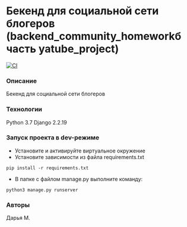 # Бекенд для социальной сети блогеров (backend_community_homeworkб часть yatube_project)

[![CI](https://github.com/yandex-praktikum/hw02_community/actions/workflows/python-app.yml/badge.svg?branch=master)](https://github.com/yandex-praktikum/hw02_community/actions/workflows/python-app.yml)

### Описание
Бекенд для социальной сети блогеров
### Технологии
Python 3.7
Django 2.2.19
### Запуск проекта в dev-режиме
- Установите и активируйте виртуальное окружение
- Установите зависимости из файла requirements.txt
```
pip install -r requirements.txt
``` 
- В папке с файлом manage.py выполните команду:
```
python3 manage.py runserver
```
### Авторы
Дарья М.
